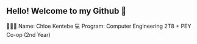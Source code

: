## Hello! Welcome to my Github 🏡

👷🏽‍♀️ Name: Chloe Kentebe
💻 Program: Computer Engineering 2T8 + PEY Co-op (2nd Year)

<!--
**chloekentebe/chloekentebe** is a ✨ _special_ ✨ repository because its `README.md` (this file) appears on your GitHub profile.

Here are some ideas to get you started:

- 🔭 I’m currently working on ...
- 🌱 I’m currently learning ...
- 👯 I’m looking to collaborate on ...
- 🤔 I’m looking for help with ...
- 💬 Ask me about ...
- 📫 How to reach me: ...
- 😄 Pronouns: ...
- ⚡ Fun fact: ...
-->
